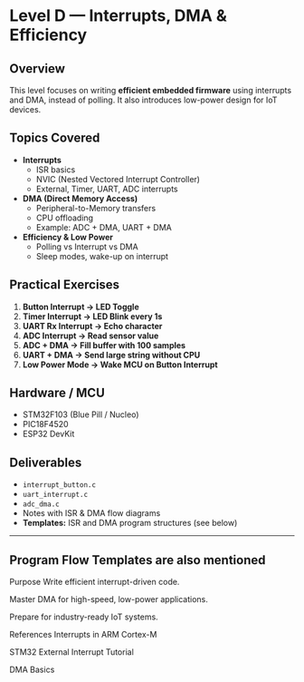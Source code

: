 # Level D — Interrupts, DMA & Efficiency

##  Overview
This level focuses on writing **efficient embedded firmware** using interrupts and DMA, instead of polling. It also introduces low-power design for IoT devices.



##  Topics Covered
- **Interrupts**
  - ISR basics
  - NVIC (Nested Vectored Interrupt Controller)
  - External, Timer, UART, ADC interrupts
- **DMA (Direct Memory Access)**
  - Peripheral-to-Memory transfers
  - CPU offloading
  - Example: ADC + DMA, UART + DMA
- **Efficiency & Low Power**
  - Polling vs Interrupt vs DMA
  - Sleep modes, wake-up on interrupt



##  Practical Exercises
1. **Button Interrupt → LED Toggle**  
2. **Timer Interrupt → LED Blink every 1s**  
3. **UART Rx Interrupt → Echo character**  
4. **ADC Interrupt → Read sensor value**  
5. **ADC + DMA → Fill buffer with 100 samples**  
6. **UART + DMA → Send large string without CPU**  
7. **Low Power Mode → Wake MCU on Button Interrupt**



##  Hardware / MCU
- STM32F103 (Blue Pill / Nucleo)
- PIC18F4520
- ESP32 DevKit



##  Deliverables
- `interrupt_button.c`
- `uart_interrupt.c`
- `adc_dma.c`
- Notes with ISR & DMA flow diagrams
- **Templates:** ISR and DMA program structures (see below)

---

##  Program Flow Templates are also mentioned


 Purpose
Write efficient interrupt-driven code.

Master DMA for high-speed, low-power applications.

Prepare for industry-ready IoT systems.

 References
Interrupts in ARM Cortex-M

STM32 External Interrupt Tutorial

DMA Basics

